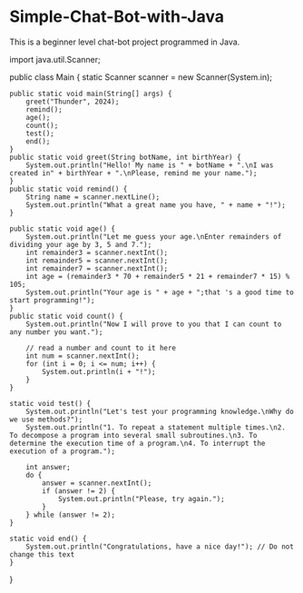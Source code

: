 # Simple-Chat-Bot-with-Java
This is a beginner level chat-bot project programmed in Java.

import java.util.Scanner;

public class Main {
    static Scanner scanner = new Scanner(System.in);

    public static void main(String[] args) {
        greet("Thunder", 2024);
        remind();
        age();
        count();
        test();
        end();
    }
    public static void greet(String botName, int birthYear) {
        System.out.println("Hello! My name is " + botName + ".\nI was created in" + birthYear + ".\nPlease, remind me your name.");
    }
    public static void remind() {
        String name = scanner.nextLine();
        System.out.println("What a great name you have, " + name + "!");
    }

    public static void age() {
        System.out.println("Let me guess your age.\nEnter remainders of dividing your age by 3, 5 and 7.");
        int remainder3 = scanner.nextInt();
        int remainder5 = scanner.nextInt();
        int remainder7 = scanner.nextInt();
        int age = (remainder3 * 70 + remainder5 * 21 + remainder7 * 15) % 105;
        System.out.println("Your age is " + age + ";that 's a good time to start programming!");
    }
    public static void count() {
        System.out.println("Now I will prove to you that I can count to any number you want.");

        // read a number and count to it here
        int num = scanner.nextInt();
        for (int i = 0; i <= num; i++) {
            System.out.println(i + "!");
        }
    }

    static void test() {
        System.out.println("Let's test your programming knowledge.\nWhy do we use methods?");
        System.out.println("1. To repeat a statement multiple times.\n2. To decompose a program into several small subroutines.\n3. To determine the execution time of a program.\n4. To interrupt the execution of a program.");

        int answer;
        do {
            answer = scanner.nextInt();
            if (answer != 2) {
                System.out.println("Please, try again.");
            }
        } while (answer != 2);
    }

    static void end() {
        System.out.println("Congratulations, have a nice day!"); // Do not change this text
    }
}
